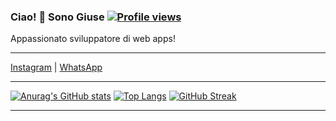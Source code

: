### Ciao! 👋 Sono Giuse [![Profile views](https://komarev.com/ghpvc/?username=giuse1106&label=Profile%20views&color=0e75b6&style=flat)](https://github.com/giuse1106)

Appassionato sviluppatore di web apps!

---

[Instagram](https://www.instagram.com/giu.rochevivo/) | [WhatsApp](https://wa.me/393445461546)

---

[![Anurag's GitHub stats](https://github-readme-stats.vercel.app/api?username=giuse1106&show_icons=true&theme=radical)](https://github.com/anuraghazra/github-readme-stats) [![Top Langs](https://github-readme-stats.vercel.app/api/top-langs/?username=giuse1106&layout=compact&theme=vision-dark)](https://github.com/anuraghazra/github-readme-stats) [![GitHub Streak](https://streak-stats.demolab.com/?user=giuse1106&theme=dark)](https://git.io/streak-stats)

---


